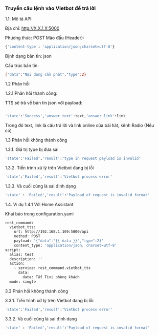 ### Truyền câu lệnh vào Vietbot để trả lời

1.1. Mô tả API

Địa chỉ: http://X.X.1.X:5000

Phương thức: POST
Mào đầu (Header): 
```sh
{'content-type': 'application/json;charset=utf-8'}
```
Định dạng bản tin: json

Cấu trúc bản tin: 
```sh
{"data":"Nội dung cần phát","type":2} 
```
1.2 Phản hồi

1.2.1 Phản hồi thành công: 

TTS sẽ trả về bản tin json với payload:

```sh

'state':'Success','answer_text':text,'answer_link':link

```
Trong đó text, link là câu trả lời và link online của bài hát, kênh Radio (Nếu có)

1.3 Phản hồi không thành công

1.3.1. Giá trị type bị đưa sai

```sh
'state':'Failed','result':'type in request payload is invalid'

```

1.3.2. Tiến trình xử lý trên Vietbot đang bị lỗi 

```sh
'state':'Failed','result':'Vietbot process error'                        

```
1.3.3. Và cuối cùng là sai định dạng 

```sh
'state' : 'Failed','result':'Payload of request is invalid format' 

```
1.4. Ví dụ
1.4.1 Với Home Assistant

Khai báo trong configuration.yaml
```sh
rest_command:
  vietbot_tts:
    url: http://192.168.1.109:5000/api
    method: POST
    payload: '{"data":"{{ data }}","type":2}'
    content_type: 'application/json; charset=utf-8'
script:
  alias: test
  description: ''
  action:
    - service: rest_command.vietbot_tts
      data:
        data: Tắt Tivi phòng khách 
  mode: single
```

3.3 Phản hồi không thành công

3.3.1. Tiến trình xử lý trên Vietbot đang bị lỗi 

```sh
'state':'Failed','result':'Vietbot process error'                        

```
3.3.2. Và cuối cùng là sai định dạng 

```sh
'state' : 'Failed','result':'Payload of request is invalid format' 

```
